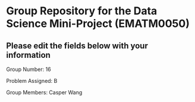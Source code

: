 # Group Repository for the Data Science Mini-Project (EMATM0050)

## Please edit the fields below with your information
Group Number: 16

Problem Assigned: B

Group Members:
Casper Wang

